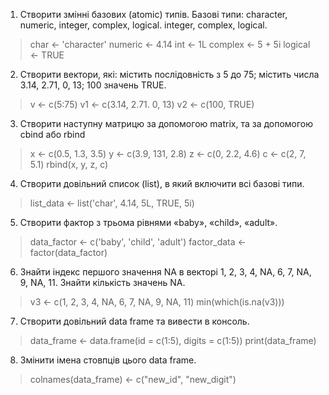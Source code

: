 1. Створити змінні базових (atomic) типів. Базові типи: character, numeric, integer, complex, logical.
integer, complex, logical.
>char <- 'character'
>numeric <- 4.14
>int <- 1L
>complex <- 5 + 5i
>logical <- TRUE
2. Створити вектори, які: містить послідовність з 5 до 75; містить числа 3.14, 2.71, 0, 13; 100 значень TRUE.
>v <- c(5:75)
>v1 <- c(3.14, 2.71. 0, 13)
>v2 <- c(100, TRUE)
3. Створити наступну матрицю за допомогою matrix, та за допомогою cbind або rbind
>x <- c(0.5, 1.3, 3.5)
>y <- c(3.9, 131, 2.8)
>z <- c(0, 2.2, 4.6)
>c <- c(2, 7, 5.1)
> rbind(x, y, z, c)
4. Створити довільний список (list), в який включити всі базові типи.
>list_data <- list('char', 4.14, 5L, TRUE, 5i)
5. Створити фактор з трьома рівнями «baby», «child», «adult».
> data_factor <- c('baby', 'child', 'adult')
> factor_data <- factor(data_factor)
6. Знайти індекс першого значення NA в векторі 1, 2, 3, 4, NA, 6, 7, NA, 9, NA, 11. Знайти кількість значень NA.
>v3 <- c(1, 2, 3, 4, NA, 6, 7, NA, 9, NA, 11)
>min(which(is.na(v3)))
7. Створити довільний data frame та вивести в консоль.
> data_frame <- data.frame(id = c(1:5), digits = c(1:5))
> print(data_frame)
8. Змінити імена стовпців цього data frame.
> colnames(data_frame) <- c("new_id", "new_digit")
